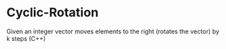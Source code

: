 # Cyclic-Rotation
Given an integer vector moves elements to the right (rotates the vector) by k steps (C++)
